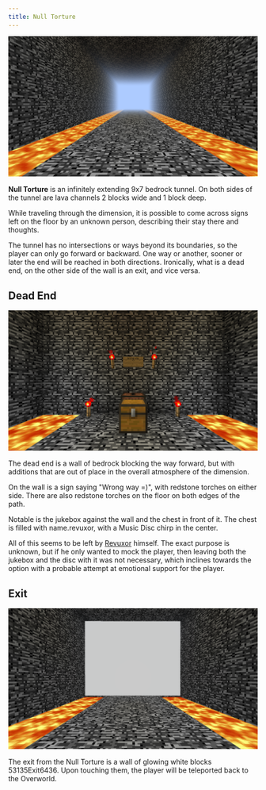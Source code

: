 ```yaml
---
title: Null Torture
---
```


![NullTortureWiki.png](../../../../assets/wiki/NullTortureWiki.png)

**Null Torture** is an infinitely extending 9x7 bedrock tunnel. On both sides of the tunnel are lava channels 2 blocks wide and 1 block deep.

While traveling through the dimension, it is possible to come across signs left on the floor by an unknown person, describing their stay there and thoughts.

The tunnel has no intersections or ways beyond its boundaries, so the player can only go forward or backward. One way or another, sooner or later the end will be reached in both directions. Ironically, what is a dead end, on the other side of the wall is an exit, and vice versa.

## Dead End

![NullTortureDeadEndWiki.png](../../../../assets/wiki/NullTortureDeadEndWiki.png)

The dead end is a wall of bedrock blocking the way forward, but with additions that are out of place in the overall atmosphere of the dimension.

On the wall is a sign saying "Wrong way =)", with redstone torches on either side. There are also redstone torches on the floor on both edges of the path.

Notable is the jukebox against the wall and the chest in front of it. The chest is filled with name.revuxor, with a Music Disc chirp in the center.

All of this seems to be left by [Revuxor](/wiki/entities/revuxor) himself. The exact purpose is unknown, but if he only wanted to mock the player, then leaving both the jukebox and the disc with it was not necessary, which inclines towards the option with a probable attempt at emotional support for the player.

## Exit

![NullTortureExitWiki.png](../../../../assets/wiki/NullTortureExitWiki.png)

The exit from the Null Torture is a wall of glowing white blocks 53135Exit6436. Upon touching them, the player will be teleported back to the Overworld.
